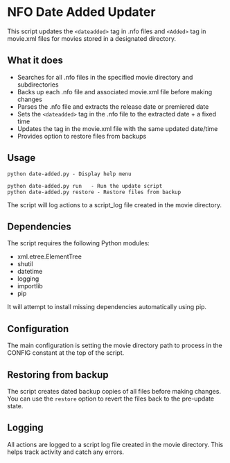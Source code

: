 # NFO Date Added Updater

This script updates the `<dateadded>` tag in .nfo files and `<Added>` tag in movie.xml files for movies stored in a designated directory.

## What it does

- Searches for all .nfo files in the specified movie directory and subdirectories
- Backs up each .nfo file and associated movie.xml file before making changes
- Parses the .nfo file and extracts the release date or premiered date
- Sets the `<dateadded>` tag in the .nfo file to the extracted date + a fixed time
- Updates the <Added> tag in the movie.xml file with the same updated date/time
- Provides option to restore files from backups

## Usage

```
python date-added.py - Display help menu

python date-added.py run   - Run the update script 
python date-added.py restore - Restore files from backup
```

The script will log actions to a script_log file created in the movie directory.

## Dependencies

The script requires the following Python modules:

- xml.etree.ElementTree
- shutil
- datetime
- logging  
- importlib
- pip

It will attempt to install missing dependencies automatically using pip.

## Configuration

The main configuration is setting the movie directory path to process in the CONFIG constant at the top of the script.

## Restoring from backup

The script creates dated backup copies of all files before making changes. You can use the `restore` option to revert the files back to the pre-update state.

## Logging

All actions are logged to a script log file created in the movie directory. This helps track activity and catch any errors.